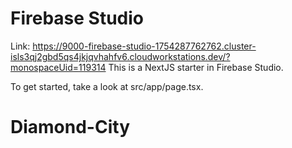 # Firebase Studio
Link: https://9000-firebase-studio-1754287762762.cluster-isls3qj2gbd5qs4jkjqvhahfv6.cloudworkstations.dev/?monospaceUid=119314
This is a NextJS starter in Firebase Studio.

To get started, take a look at src/app/page.tsx.
# Diamond-City
